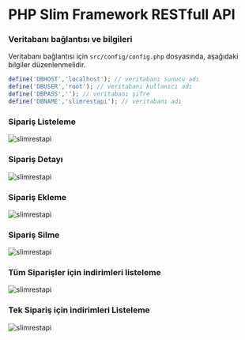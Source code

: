 # PHP Slim Framework RESTfull API

### Veritabanı bağlantısı ve bilgileri
Veritabanı bağlantısı için ```src/config/config.php``` dosyasında, aşağıdaki bilgiler düzenlenmelidir.

```php
define('DBHOST','localhost'); // veritabanı sunucu adı
define('DBUSER','root'); // veritabanı kullanıcı adı
define('DBPASS',''); // veritabanı şifre
define('DBNAME','slimrestapi'); // veritabanı adı
```

### Sipariş Listeleme
![slimrestapi](https://github.com/bayramanli/slimrestapi/images/siparis_listeleme.PNG)

### Sipariş Detayı
![slimrestapi](https://github.com/bayramanli/slimrestapi/images/siparis_detayı.PNG)

### Sipariş Ekleme
![slimrestapi](https://github.com/bayramanli/slimrestapi/images/siparis_ekleme.PNG)

### Sipariş Silme
![slimrestapi](https://github.com/bayramanli/slimrestapi/images/siparis_silme.PNG)

### Tüm Siparişler için indirimleri listeleme
![slimrestapi](https://github.com/bayramanli/slimrestapi/images/tum_siparis_indirim_listeleme.PNG)

### Tek Sipariş için indirimleri Listeleme
![slimrestapi](https://github.com/bayramanli/slimrestapi/images/tek_siparis_indirim_listeleme.PNG)
